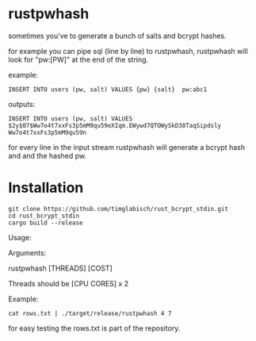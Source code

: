 # rustpwhash

sometimes you've to generate a bunch of salts and bcrypt hashes.

for example you can pipe sql (line by line) to rustpwhash,
rustpwhash will look for "pw:[PW]" at the end of the string.

example:

```
INSERT INTO users (pw, salt) VALUES {pw} {salt}  pw:abc1
```

outputs:

```
INSERT INTO users (pw, salt) VALUES $2y$07$Ww7o4t7xxFs3p5mM9qu59eXIqm.EWywd7QTOWySkD38TaqSipdsly Ww7o4t7xxFs3p5mM9qu59n
```

for every line in the input stream rustpwhash will generate a bcrypt hash and and the hashed pw.

# Installation

```
git clone https://github.com/timglabisch/rust_bcrypt_stdin.git
cd rust_bcrypt_stdin
cargo build --release
```

Usage:

Arguments:

rustpwhash [THREADS] [COST]

Threads should be [CPU CORES] x 2

Example:

```
cat rows.txt | ./target/release/rustpwhash 4 7
```

for easy testing the rows.txt is part of the repository.
